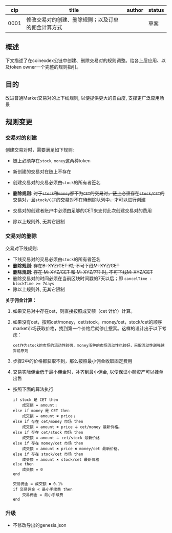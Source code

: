 cip | title | author | status |
-------|-------|------|-------|
0001 | 修改交易对的创建、删除规则；以及订单的佣金计算方式| | 草案|

## 概述

下文描述了在coinexdex公链中创建、删除交易对的规则调整。给各上层应用、以及token owner一个完整的规则指引。

## 目的

改进普通Market交易对的上下线规则, 以便提供更大的自由度, 支撑更广泛应用场景

## 规则变更

### 交易对的创建

创建交易对时，需要满足如下规则:

- 链上必须存在`stock`, `money`这两种token
- 新创建的交易对在链上不存在
- 创建交易对的交易必须由`stock`的所有者签名

- **删除规则**: ~~对于`stock`和`money`都不为`CET`的交易对，链上必须存在`stock/CET`的交易对，且`stock/CET`的交易对不在待删除队列中，才可以进行创建~~
- 交易对的创建者账户中必须由足够的CET来支付此次创建交易对的费用
- 除以上规则外, 无其它限制

### 交易对的删除

交易对下线规则:
- 下线交易对的交易必须由`stock`的所有者签名
- **删除规则**: ~~存在B: XYZ/CET 时, 不可下线M: XYZ/CET~~
- **删除规则**: ~~存在 M: XYZ/CET 和 M: XYZ/??? 时,   不可下线M: XYZ/CET~~
- 删除交易对的时间必须在当前区块时间戳的7天以后；即 `cancelTime - blockTime >= 7days`
- 除以上规则外, 无其它限制

**关于佣金计算：**

1. 如果交易对中存在cet，则直接按照成交额（cet 计价）计算。

2. 如果没有cet，按照cet/money，cet/stock，money/cet，stock/cet的顺序market市场获取价格，找到第一个价格后就停止搜索。这样的设计出于以下考虑：

   `cet作为stock的市场的流动性较强，money币种的市场流动性也较好，采取流动性越强越靠前原则`

3. 步骤2中的价格都获取不到，那么按照最小佣金收取固定费用

4. 交易实际佣金低于最小佣金时，补齐到最小佣金, 以便保证小额资产可以挂单出售


- 按照下面的算法执行

    ```
    if stock 是 CET then
        成交额 = amount；
    else if money 是 CET then
        成交额 = amount ✖️ price；
    else if 存在 cet/money 市场 then
        成交额 = amount ✖️ price ➗ cet/money 最新价格。
    else if 存在 cet/stock 市场 then
        成交额 = amount ➗ cet/stock 最新价格
    else if 存在 money/cet 市场 then
        成交额 = amount ✖️ price ✖️ money/cet 最新价格。
    else if 存在 stock/cet 市场 then
        成交额 = amount ✖️ stock/cet 最新价格
    else then
        成交额 = 0
    end

    交易佣金 = 成交额 ✖️ 0.1%
    if 交易佣金 < 最小手续费 then
        交易佣金 = 最小手续费
    end
    ```


### 升级
- 不修改导出的genesis.json
